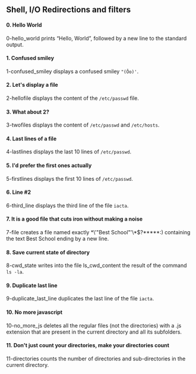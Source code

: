 ## Shell, I/O Redirections and filters

#### 0. Hello World
0-hello_world prints “Hello, World”, followed by a new line to the standard output.

#### 1. Confused smiley
1-confused_smiley displays a confused smiley `"(Ôo)'`.

#### 2. Let's display a file
2-hellofile displays the content of the `/etc/passwd` file.

#### 3. What about 2?
3-twofiles displays the content of `/etc/passwd` and `/etc/hosts`.

#### 4. Last lines of a file
4-lastlines displays the last 10 lines of `/etc/passwd`.

#### 5. I'd prefer the first ones actually
5-firstlines displays the first 10 lines of `/etc/passwd`.

#### 6. Line #2
6-third_line displays the third line of the file `iacta`.

#### 7. It is a good file that cuts iron without making a noise
7-file creates a file named exactly \*\\'"Best School"\'\\*$\?\*\*\*\*\*:) containing the text Best School ending by a new line.

#### 8. Save current state of directory
8-cwd_state writes into the file ls_cwd_content the result of the command `ls -la`.

#### 9. Duplicate last line
9-duplicate_last_line duplicates the last line of the file `iacta`.

#### 10. No more javascript
10-no_more_js deletes all the regular files (not the directories) with a .js extension that are present in the current directory and all its subfolders.

#### 11. Don't just count your directories, make your directories count
11-directories counts the number of directories and sub-directories in the current directory.
